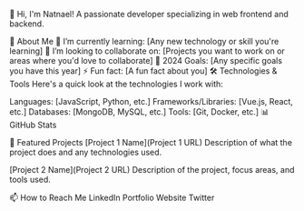 👋 Hi, I'm Natnael!
A passionate developer specializing in web frontend and backend.

🚀 About Me
🌱 I’m currently learning: [Any new technology or skill you're learning]
👯 I’m looking to collaborate on: [Projects you want to work on or areas where you'd love to collaborate]
🥅 2024 Goals: [Any specific goals you have this year]
⚡ Fun fact: [A fun fact about you]
🛠️ Technologies & Tools
Here's a quick look at the technologies I work with:

Languages: [JavaScript, Python, etc.]
Frameworks/Libraries: [Vue.js, React, etc.]
Databases: [MongoDB, MySQL, etc.]
Tools: [Git, Docker, etc.]
📊 GitHub Stats

🌱 Featured Projects
[Project 1 Name](Project 1 URL)
Description of what the project does and any technologies used.

[Project 2 Name](Project 2 URL)
Description of the project, focus areas, and tools used.

📫 How to Reach Me
LinkedIn
Portfolio Website
Twitter
